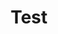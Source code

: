 ---
title: "Test"
passing_percentage: 70
layout: "test"
type: "test"
questions:
  - id: "q1"
    text: "What level of complexity do the advanced concepts of service meshes cover?"
    type: "single-answer"
    marks: 2
    options:
      - id: "a"
        text: "Beginner"
      - id: "b"
        text: "Basic"
      - id: "c"
        text: "Intermediate"
        is_correct: true
      - id: "d"
        text: "Advanced"
  - id: "q2"
    text: "Which technologies are covered in advanced service mesh concepts?"
    type: "multiple-answers"
    marks: 2
    options:
      - id: "a"
        text: "Service mesh architecture"
        is_correct: true
      - id: "b"
        text: "Service-to-service communication"
        is_correct: true
      - id: "c"
        text: "Database management"
  - id: "q3"
    text: "What is the primary category that advanced service mesh concepts fall under?"
    type: "short_answer" 
    marks: 2
    correct_answer: "meshery" 
---